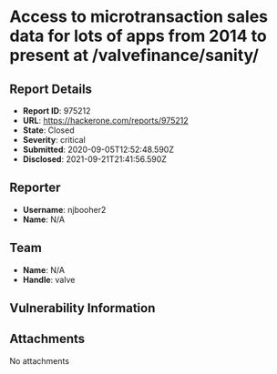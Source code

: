 # Access to microtransaction sales data for lots of apps from 2014 to present at /valvefinance/sanity/

## Report Details
- **Report ID**: 975212
- **URL**: https://hackerone.com/reports/975212
- **State**: Closed
- **Severity**: critical
- **Submitted**: 2020-09-05T12:52:48.590Z
- **Disclosed**: 2021-09-21T21:41:56.590Z

## Reporter
- **Username**: njbooher2
- **Name**: N/A

## Team
- **Name**: N/A
- **Handle**: valve

## Vulnerability Information


## Attachments
No attachments
